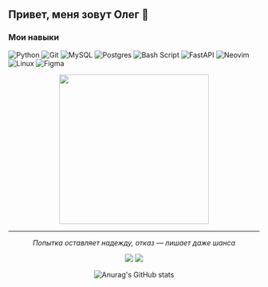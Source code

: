 ## Привет, меня зовут Олег 👋

### Мои навыки

![Python](https://img.shields.io/badge/python-3670A0?style=for-the-badge&logo=python&logoColor=ffdd54)
![Git](https://img.shields.io/badge/git-%23F05033.svg?style=for-the-badge&logo=git&logoColor=white)
![MySQL](https://img.shields.io/badge/mysql-4479A1.svg?style=for-the-badge&logo=mysql&logoColor=white)
![Postgres](https://img.shields.io/badge/postgres-%23316192.svg?style=for-the-badge&logo=postgresql&logoColor=white)
![Bash Script](https://img.shields.io/badge/bash_script-%23121011.svg?style=for-the-badge&logo=gnu-bash&logoColor=white)
![FastAPI](https://img.shields.io/badge/FastAPI-005571?style=for-the-badge&logo=fastapi)
![Neovim](https://img.shields.io/badge/NeoVim-%2357A143.svg?&style=for-the-badge&logo=neovim&logoColor=white)
![Linux](https://img.shields.io/badge/Linux-FCC624?style=for-the-badge&logo=linux&logoColor=black)
![Figma](https://img.shields.io/badge/figma-%23F24E1E.svg?style=for-the-badge&logo=figma&logoColor=white)


<div id="header" align="center">
  <img src="https://user-images.githubusercontent.com/74038190/213911110-aedbef38-a29f-4b6b-a65c-11608b4f75a5.gif" width="300"/>
</div>

<hr>
<p align="center">
  <i>Попытка оставляет надежду, отказ — лишает даже шанса</i>
</p>
<p align="center">
  <a target="_blank" href="mailto:oboev3691@gmail.com"><img src="https://img.shields.io/badge/-Gmail-D14836?style=for-the-badge&logo=Gmail&logoColor=white"></img></a>
  <a target="_blank" href="https://t.me/mrlinux0"><img src="https://img.shields.io/badge/Telegram-2CA5E0?style=for-the-badge&logo=telegram&logoColor=white"></img></a>
</p>

<div align="center">
  
![Anurag's GitHub stats](https://github-readme-stats.vercel.app/api?username=n1ghtmare-dev&show_icons=true&theme=tokyonight)
  
</div>




